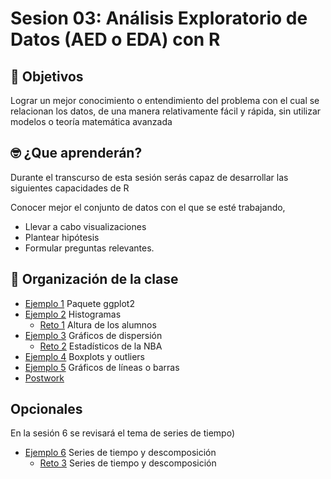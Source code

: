 # Sesion 03:  Análisis Exploratorio de Datos (AED o EDA) con R

## :dart: Objetivos

Lograr un mejor conocimiento o entendimiento del problema con el cual se relacionan los datos, de una manera relativamente fácil y rápida, sin utilizar modelos o teoría matemática avanzada

## 🤓 ¿Que aprenderán? 

Durante el transcurso de esta sesión serás capaz de desarrollar las siguientes capacidades de R 

Conocer mejor el conjunto de datos con el que se esté trabajando, 
- Llevar a cabo visualizaciones
- Plantear hipótesis 
- Formular preguntas relevantes.  

## 📂 Organización de la clase

- [Ejemplo 1](https://github.com/beduExpert/Programacion-con-R-Santander/tree/master/Sesion-03/Ejemplo-01) Paquete ggplot2
- [Ejemplo 2](https://github.com/beduExpert/Programacion-con-R-Santander/tree/master/Sesion-03/Ejemplo-02) Histogramas
   - [Reto 1](https://github.com/beduExpert/Programacion-con-R-Santander/tree/master/Sesion-03/Reto-01) Altura de los alumnos
- [Ejemplo 3](https://github.com/beduExpert/Programacion-con-R-Santander/tree/master/Sesion-03/Ejemplo-03) Gráficos de dispersión
   - [Reto 2](https://github.com/beduExpert/Programacion-con-R-Santander/tree/master/Sesion-03/Reto-02) Estadísticos de la NBA
- [Ejemplo 4](https://github.com/beduExpert/Programacion-con-R-Santander/tree/master/Sesion-03/Ejemplo-04) Boxplots y outliers
- [Ejemplo 5](https://github.com/beduExpert/Programacion-con-R-Santander/tree/master/Sesion-03/Ejemplo-05) Gráficos de líneas o barras
- [Postwork](https://github.com/beduExpert/Programacion-con-R-Santander/tree/master/Sesion-03/Postwork)

## Opcionales 

En la sesión 6 se revisará el tema de series de tiempo)

- [Ejemplo 6](https://github.com/beduExpert/Programacion-con-R-Santander/tree/master/Sesion-03/Ejemplo-06) Series de tiempo y descomposición
   - [Reto 3](https://github.com/beduExpert/Programacion-con-R-Santander/tree/master/Sesion-03/Reto-03) Series de tiempo y descomposición



